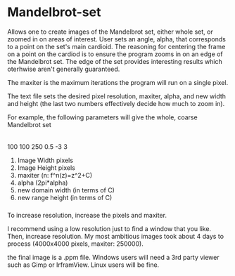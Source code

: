 # Mandelbrot-set

Allows one to create images of the Mandelbrot set, either whole set, or zoomed in on areas of interest.  User sets an angle, alpha, that corresponds to a point on the set's main cardioid. The reasoning for centering the frame on a point on the cardiod is to ensure the program zooms in on an edge of the Mandelbrot set. The edge of the set provides interesting results which oterhwise aren't generally guaranteed. 

The maxiter is the maximum iterations the program will run on a single pixel.

The text file sets the desired pixel resolution, maxiter, alpha, and new width and height (the last two numbers effectively decide how much to zoom in).

For example, the following parameters will give the whole, coarse Mandelbrot set

######
100 100 250 0.5 -3 3 

1.  Image Width pixels
2.  Image Height pixels
3.  maxiter	(n: f^n(z)=z^2+C)
4.  alpha (2pi*alpha)
5.  new domain width (in terms of C)
6.  new range height (in terms of C)
#####

To increase resolution, increase the pixels and maxiter.

I recommend using a low resolution just to find a window that you like.  Then, increase resolution.  My most ambitious images took about 4 days to process (4000x4000 pixels, maxiter: 250000).

the final image is a .ppm file. Windows users will need a 3rd party viewer such as Gimp or IrframView. Linux users will be fine.
